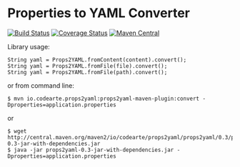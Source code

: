 Properties to YAML Converter 
===
[![Build Status](https://travis-ci.org/Codearte/props2yaml.svg)](https://travis-ci.org/Codearte/props2yaml) [![Coverage Status](https://coveralls.io/repos/Codearte/props2yaml/badge.svg?branch=master&service=github)](https://coveralls.io/github/Codearte/props2yaml?branch=master) [![Maven Central](https://maven-badges.herokuapp.com/maven-central/io.codearte.props2yaml/props2yaml/badge.svg)](https://maven-badges.herokuapp.com/maven-central/io.codearte.props2yaml/props2yaml)

Library usage:

    String yaml = Props2YAML.fromContent(content).convert();
    String yaml = Props2YAML.fromFile(file).convert();
    String yaml = Props2YAML.fromFile(path).convert();

or from command line:

    $ mvn io.codearte.props2yaml:props2yaml-maven-plugin:convert -Dproperties=application.properties

or

    $ wget http://central.maven.org/maven2/io/codearte/props2yaml/props2yaml/0.3/props2yaml-0.3-jar-with-dependencies.jar
    $ java -jar props2yaml-0.3-jar-with-dependencies.jar -Dproperties=application.properties
